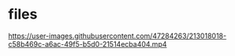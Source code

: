 # files


https://user-images.githubusercontent.com/47284263/213018018-c58b469c-a6ac-49f5-b5d0-21514ecba404.mp4

